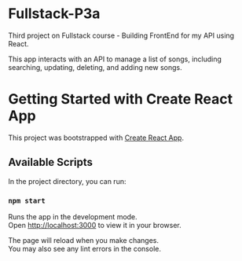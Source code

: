 # Fullstack-P3a

Third project on Fullstack course - Building FrontEnd for my API using React.

This app interacts with an API to manage a list of songs, including searching, updating, deleting, and adding new songs.


# Getting Started with Create React App

This project was bootstrapped with [Create React App](https://github.com/facebook/create-react-app).

## Available Scripts

In the project directory, you can run:

### `npm start`

Runs the app in the development mode.\
Open [http://localhost:3000](http://localhost:3000) to view it in your browser.

The page will reload when you make changes.\
You may also see any lint errors in the console.
